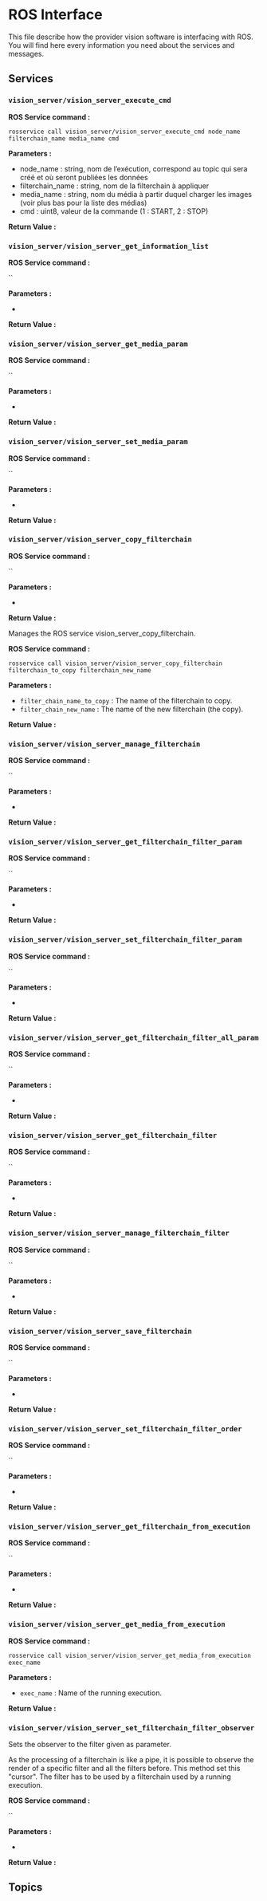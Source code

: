 # ROS Interface

This file describe how the provider vision software is interfacing with ROS.
You will find here every information you need about the services and messages.

## Services

### `vision_server/vision_server_execute_cmd`

**ROS Service command :**

`rosservice call vision_server/vision_server_execute_cmd node_name filterchain_name media_name cmd`

**Parameters :**

* node_name : string, nom de l’exécution, correspond au topic qui sera créé et où seront publiées les données
* filterchain_name : string, nom de la filterchain à appliquer
* media_name : string, nom du média à partir duquel charger les images (voir plus bas pour la liste des médias)
* cmd : uint8, valeur de la commande (1 : START, 2 : STOP) 

**Return Value :**

### `vision_server/vision_server_get_information_list`

**ROS Service command :**

``

**Parameters :**

* 

**Return Value :**

### `vision_server/vision_server_get_media_param`

**ROS Service command :**

``

**Parameters :**

* 

**Return Value :**

### `vision_server/vision_server_set_media_param`

**ROS Service command :**

``

**Parameters :**

* 

**Return Value :**

### `vision_server/vision_server_copy_filterchain`

**ROS Service command :**

``

**Parameters :**

* 

**Return Value :**

Manages the ROS service vision_server_copy_filterchain.

**ROS Service command :**

`rosservice call vision_server/vision_server_copy_filterchain filterchain_to_copy filterchain_new_name`

**Parameters :**

* `filter_chain_name_to_copy` : The name of the filterchain to copy.
* `filter_chain_new_name` : The name of the new filterchain (the copy).


**Return Value :**


### `vision_server/vision_server_manage_filterchain`

**ROS Service command :**

``

**Parameters :**

* 

**Return Value :**

### `vision_server/vision_server_get_filterchain_filter_param`

**ROS Service command :**

``

**Parameters :**

* 

**Return Value :**

### `vision_server/vision_server_set_filterchain_filter_param`

**ROS Service command :**

``

**Parameters :**

* 

**Return Value :**

### `vision_server/vision_server_get_filterchain_filter_all_param`

**ROS Service command :**

``

**Parameters :**

* 

**Return Value :**

### `vision_server/vision_server_get_filterchain_filter`

**ROS Service command :**

``

**Parameters :**

* 

**Return Value :**

### `vision_server/vision_server_manage_filterchain_filter`

**ROS Service command :**

``

**Parameters :**

* 

**Return Value :**

### `vision_server/vision_server_save_filterchain`

**ROS Service command :**

``

**Parameters :**

* 

**Return Value :**

### `vision_server/vision_server_set_filterchain_filter_order`

**ROS Service command :**

``

**Parameters :**

* 

**Return Value :**

### `vision_server/vision_server_get_filterchain_from_execution`

**ROS Service command :**

``

**Parameters :**

* 

**Return Value :**

### `vision_server/vision_server_get_media_from_execution`

**ROS Service command :**

`rosservice call vision_server/vision_server_get_media_from_execution exec_name`

**Parameters :**

* `exec_name` : Name of the running execution.

**Return Value :**

### `vision_server/vision_server_set_filterchain_filter_observer`

Sets the observer to the filter given as parameter.

As the processing of a filterchain is like a pipe, it is possible to
observe the render of a specific filter and all the filters before.
This method set this "cursor".
The filter has to be used by a filterchain used by a running execution.

**ROS Service command :**

``

**Parameters :**

* 

**Return Value :**


## Topics

